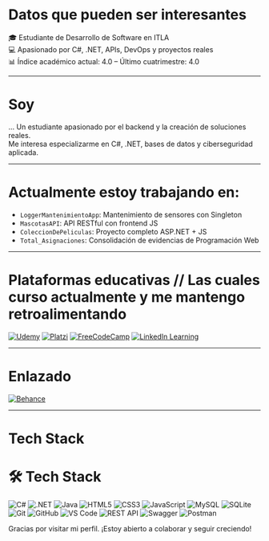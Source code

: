 # Datos que pueden ser interesantes

🎓 Estudiante de Desarrollo de Software en ITLA  
💻 Apasionado por C#, .NET, APIs, DevOps y proyectos reales  
📊 Índice académico actual: 4.0 – Último cuatrimestre: 4.0  

---

# Soy
... Un estudiante apasionado por el backend y la creación de soluciones reales.  
Me interesa especializarme en C#, .NET, bases de datos y ciberseguridad aplicada.  

---

# Actualmente estoy trabajando en:
- `LoggerMantenimientoApp`: Mantenimiento de sensores con Singleton
- `MascotasAPI`: API RESTful con frontend JS
- `ColeccionDePeliculas`: Proyecto completo ASP.NET + JS
- `Total_Asignaciones`: Consolidación de evidencias de Programación Web

---

# Plataformas educativas // Las cuales curso actualmente y me mantengo retroalimentando

[![Udemy](https://img.shields.io/badge/Udemy-A435F0?style=flat-square&logo=Udemy&logoColor=white)](https://www.udemy.com/user/luiscdano)
[![Platzi](https://img.shields.io/badge/Platzi-98CA3F?style=flat-square&logo=Platzi&logoColor=white)](https://platzi.com/p/luiscdano/)
[![FreeCodeCamp](https://img.shields.io/badge/FreeCodeCamp-006400?style=flat-square&logo=freecodecamp&logoColor=white)](https://www.freecodecamp.org/luiscdano)
[![LinkedIn Learning](https://img.shields.io/badge/LinkedIn_Learning-0077B5?style=flat-square&logo=linkedin&logoColor=white)](https://www.linkedin.com/in/luiscdano)

---
# Enlazado

[![Behance](https://img.shields.io/badge/Behance-Portfolio-blue?logo=behance&logoColor=white)](https://www.behance.net/luiscdano)

---
# Tech Stack

# 🛠️ Tech Stack

![C#](https://img.shields.io/badge/C%23-239120?style=flat&logo=c-sharp&logoColor=white)
![.NET](https://img.shields.io/badge/.NET-512BD4?style=flat&logo=dotnet&logoColor=white)
![Java](https://img.shields.io/badge/Java-007396?style=flat&logo=java&logoColor=white)
![HTML5](https://img.shields.io/badge/HTML5-E34F26?style=flat&logo=html5&logoColor=white)
![CSS3](https://img.shields.io/badge/CSS3-1572B6?style=flat&logo=css3&logoColor=white)
![JavaScript](https://img.shields.io/badge/JavaScript-F7DF1E?style=flat&logo=javascript&logoColor=black)
![MySQL](https://img.shields.io/badge/MySQL-4479A1?style=flat&logo=mysql&logoColor=white)
![SQLite](https://img.shields.io/badge/SQLite-003B57?style=flat&logo=sqlite&logoColor=white)
![Git](https://img.shields.io/badge/Git-F05032?style=flat&logo=git&logoColor=white)
![GitHub](https://img.shields.io/badge/GitHub-181717?style=flat&logo=github&logoColor=white)
![VS Code](https://img.shields.io/badge/VSCode-007ACC?style=flat&logo=visual-studio-code&logoColor=white)
![REST API](https://img.shields.io/badge/REST%20API-00BFFF?style=flat)
![Swagger](https://img.shields.io/badge/Swagger-85EA2D?style=flat&logo=swagger&logoColor=black)
![Postman](https://img.shields.io/badge/Postman-FF6C37?style=flat&logo=postman&logoColor=white)

Gracias por visitar mi perfil. ¡Estoy abierto a colaborar y seguir creciendo!
